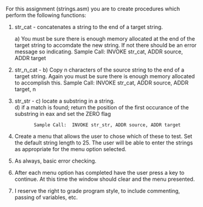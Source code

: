 For this assignment (strings.asm) you are to create procedures which perform the following functions:

1.  str_cat - concatenates a string to the end of a target string.

      a)  You must be sure there is enough memory allocated at the end of the target string to accomdate the new string.  If not there should be an error message so indicating.
          Sample Call:   INVOKE  str_cat, ADDR source, ADDR target
      
2.  str_n_cat - 
      b)  Copy n characters of the source string to the end of a target string.  Again you must be sure there is enough memory allocated to accomplish this.
                    Sample Call:   INVOKE  str_cat, ADDR source, ADDR target, n
                    
3.  str_str -
      c)  locate a substring in a string.  
      d)  if a match is found; 
               return the position of the first occurance of the substring in eax and
               set the ZERO flag
               
               Sample Call:  INVOKE str_str, ADDR source, ADDR target
               
               
4.  Create a menu that allows the user to chose which of these to test.  Set the default string length to 25.  The user will be able to enter the strings as appropriate for the menu option selected.

5.  As always, basic error checking.

6.  After each menu option has completed have the user press a key to continue.  At this time the window should clear and the menu presented.  

7.  I reserve the right to grade program style, to include commenting, passing of variables, etc.    